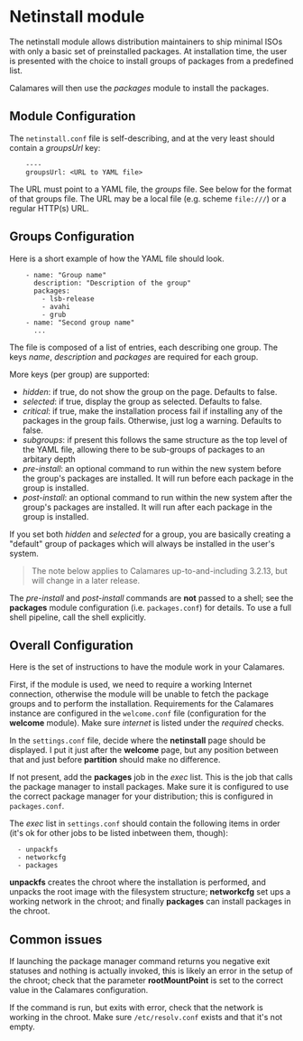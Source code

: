 # Netinstall module

The netinstall module allows distribution maintainers to ship minimal ISOs with
only a basic set of preinstalled packages. At installation time, the user is
presented with the choice to install groups of packages from a predefined list.

Calamares will then use the *packages* module to install the packages.


## Module Configuration

The `netinstall.conf` file is self-describing, and at the very
least should contain a *groupsUrl* key:

```
    ----
    groupsUrl: <URL to YAML file>
```

The URL must point to a YAML file, the *groups* file. See below for
the format of that groups file. The URL may be a local file (e.g.
scheme `file:///`) or a regular HTTP(s) URL.


## Groups Configuration

Here is a short example of how the YAML file should look.

```
    - name: "Group name"
      description: "Description of the group"
      packages:
        - lsb-release
        - avahi
        - grub
    - name: "Second group name"
      ...
```


The file is composed of a list of entries, each describing one group. The
keys *name*, *description* and *packages* are required for each group.

More keys (per group) are supported:

 - *hidden*: if true, do not show the group on the page. Defaults to false.
 - *selected*: if true, display the group as selected. Defaults to false.
 - *critical*: if true, make the installation process fail if installing
   any of the packages in the group fails. Otherwise, just log a warning.
   Defaults to false.
 - *subgroups*: if present this follows the same structure as the top level
   of the YAML file, allowing there to be sub-groups of packages to an
   arbitary depth
 - *pre-install*: an optional command to run within the new system before
   the group's packages are installed. It will run before each package in
   the group is installed.
 - *post-install*: an optional command to run within the new system after
   the group's packages are installed. It will run after each package in
   the group is installed.

If you set both *hidden* and *selected* for a group, you are basically creating
a "default" group of packages which will always be installed in the user's
system.

> The note below applies to Calamares up-to-and-including 3.2.13, but will
> change in a later release.

The *pre-install* and *post-install* commands are **not** passed to
a shell; see the **packages** module configuration (i.e. `packages.conf`)
for details. To use a full shell pipeline, call the shell explicitly.



## Overall Configuration

Here is the set of instructions to have the module work in your Calamares.

First, if the module is used, we need to require a working Internet connection,
otherwise the module will be unable to fetch the package groups and to perform
the installation. Requirements for the Calamares instance are configured in the
`welcome.conf` file (configuration for the **welcome** module). Make sure
*internet* is listed under the *required* checks.

In the `settings.conf` file, decide where the **netinstall** page should be
displayed. I put it just after the **welcome** page, but any position between
that and just before **partition** should make no difference.

If not present, add the **packages** job in the *exec* list. This is the job
that calls the package manager to install packages. Make sure it is configured
to use the correct package manager for your distribution; this is configured in
`packages.conf`.

The *exec* list in `settings.conf` should contain the following items in
order (it's ok for other jobs to be listed inbetween them, though):

```
  - unpackfs
  - networkcfg
  - packages
```

**unpackfs** creates the chroot where the installation is performed, and unpacks
the root image with the filesystem structure; **networkcfg** set ups a working
network in the chroot; and finally **packages** can install packages in the
chroot.

## Common issues

If launching the package manager command returns you negative exit statuses and
nothing is actually invoked, this is likely an error in the setup of the chroot;
check that the parameter **rootMountPoint** is set to the correct value in the
Calamares configuration.

If the command is run, but exits with error, check that the network is
working in the chroot. Make sure `/etc/resolv.conf` exists and that
it's not empty.
